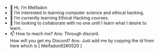 - 👋 Hi, I’m Melfadon
- 👀 I’m interested in learning computer science and ethical hacking.
- 🌱 I’m currently learning Ethical Hacking courses.
- 💞️ I’m looking to collaborate with no one until I learn what I desire to learn.
- 📫 How to reach me? Ans: Through discord.  
How will you get my Discord? Ans: Just add me by copying the id from here which is [ Melfadon92#0520 ]

<!---
DhritimoyDas/DhritimoyDas is a ✨ special ✨ repository because its `README.md` (this file) appears on your GitHub profile.
You can click the Preview link to take a look at your changes.
--->
